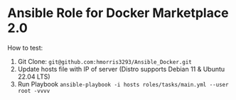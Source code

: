 # Ansible Role for Docker Marketplace 2.0

How to test:

1. Git Clone: `git@github.com:hmorris3293/Ansible_Docker.git`
2. Update hosts file with IP of server (Distro supports Debian 11 & Ubuntu 22.04 LTS)
3. Run Playbook `ansible-playbook -i hosts roles/tasks/main.yml --user root -vvvv`

